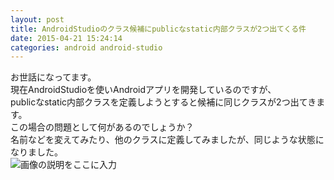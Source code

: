 ```yaml
---
layout: post
title: AndroidStudioのクラス候補にpublicなstatic内部クラスが2つ出てくる件
date: 2015-04-21 15:24:14
categories: android android-studio
---
```

<!-- {% raw %} -->
<p>お世話になってます。<br>
現在AndroidStudioを使いAndroidアプリを開発しているのですが、<br>
publicなstatic内部クラスを定義しようとすると候補に同じクラスが2つ出てきます。<br>
この場合の問題として何があるのでしょうか？<br>
名前などを変えてみたり、他のクラスに定義してみましたが、同じような状態になりました。<br>
<img src="https://i.stack.imgur.com/yG7L5.png" alt="画像の説明をここに入力"></p>
<!-- {% endraw %} -->

